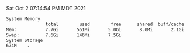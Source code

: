 Sat Oct  2 07:14:54 PM MDT 2021
```bash
System Memory
               total        used        free      shared  buff/cache   available
Mem:           7.7Gi       551Mi       5.0Gi       8.0Mi       2.1Gi       6.8Gi
Swap:          7.6Gi       146Mi       7.5Gi
System Storage
674M	.
```
